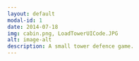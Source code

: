```yaml
---
layout: default
modal-id: 1
date: 2014-07-18
img: cabin.png, LoadTowerUICode.JPG
alt: image-alt
description: A small tower defence game.
---
```


